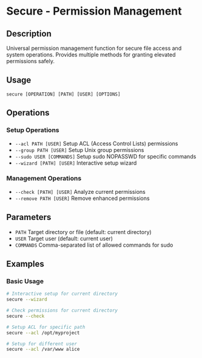 # Secure - Permission Management

## Description
Universal permission management function for secure file access and system operations.
Provides multiple methods for granting elevated permissions safely.

## Usage
`secure [OPERATION] [PATH] [USER] [OPTIONS]`

## Operations

### Setup Operations
- `--acl PATH [USER]`        Setup ACL (Access Control Lists) permissions
- `--group PATH [USER]`      Setup Unix group permissions
- `--sudo USER [COMMANDS]`   Setup sudo NOPASSWD for specific commands
- `--wizard [PATH] [USER]`   Interactive setup wizard

### Management Operations
- `--check [PATH] [USER]`    Analyze current permissions
- `--remove PATH [USER]`     Remove enhanced permissions

## Parameters
- `PATH`     Target directory or file (default: current directory)
- `USER`     Target user (default: current user)
- `COMMANDS` Comma-separated list of allowed commands for sudo

## Examples

### Basic Usage
```bash
# Interactive setup for current directory
secure --wizard

# Check permissions for current directory
secure --check

# Setup ACL for specific path
secure --acl /opt/myproject

# Setup for different user
secure --acl /var/www alice